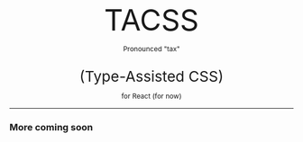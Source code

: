 <div style="text-align: center">
<p style="font-size:52px;margin-bottom:0px">
TACSS
</p>
<p style="font-size:12px">Pronounced "tax"</p>
</div>

<div style="text-align:center">
<p style="font-size:26px;margin-bottom:0px">
(Type-Assisted CSS)
</p>
<p style="font-size:12px"> 
for React (for now)
</p>
<hr/>
</div>

### More coming soon